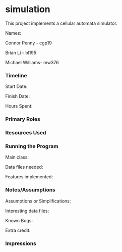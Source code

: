 simulation
====

This project implements a cellular automata simulator.

Names:

Connor Penny - cgp19

Brian Li - bl195

Michael Williams- mw376

### Timeline

Start Date: 

Finish Date: 

Hours Spent:

### Primary Roles


### Resources Used


### Running the Program

Main class:

Data files needed: 

Features implemented:



### Notes/Assumptions

Assumptions or Simplifications:

Interesting data files:

Known Bugs:

Extra credit:


### Impressions

